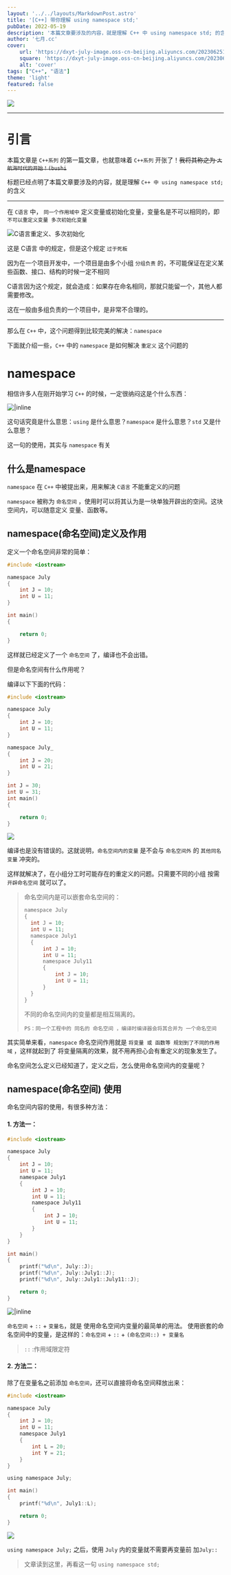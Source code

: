 ```yaml
---
layout: '../../layouts/MarkdownPost.astro'
title: '[C++] 带你理解 using namespace std;'
pubDate: 2022-05-19
description: '本篇文章要涉及的内容，就是理解 C++ 中 using namespace std; 的含义'
author: '七月.cc'
cover:
    url: 'https://dxyt-july-image.oss-cn-beijing.aliyuncs.com/202306251809044.png'
    square: 'https://dxyt-july-image.oss-cn-beijing.aliyuncs.com/202306251809044.png'
    alt: 'cover'
tags: ["C++", "语法"]
theme: 'light'
featured: false
---
```


![ ](https://dxyt-july-image.oss-cn-beijing.aliyuncs.com/202306251809044.png)

---



# 引言

本篇文章是 `C++系列` 的第一篇文章，也就意味着 `C++系列` 开张了！~~我将其称之为 `大航海时代的开始！(bushi`~~

标题已经点明了本篇文章要涉及的内容，就是理解 `C++ 中 using namespace std;` 的含义

---

在 `C语言` 中， `同一个作用域中` 定义变量或初始化变量，变量名是不可以相同的，即 `不可以重定义变量 多次初始化变量`

![C语言重定义、多次初始化](https://dxyt-july-image.oss-cn-beijing.aliyuncs.com/CSDN/image-20220425235849976.png)

这是 C语言 中的规定，但是这个规定 `过于死板` 

因为在一个项目开发中，一个项目是由多个小组 `分组负责` 的，不可能保证在定义某些函数、接口、结构的时候一定不相同

C语言因为这个规定，就会造成：如果存在命名相同，那就只能留一个，其他人都需要修改。

这在一般由多组负责的一个项目中，是非常不合理的。



---

那么在 `C++` 中，这个问题得到比较完美的解决：`namespace`

下面就介绍一些，`C++` 中的 `namespace` 是如何解决 `重定义` 这个问题的



# namespace

相信许多人在刚开始学习 `C++` 的时候，一定很纳闷这是个什么东西：

![ |inline](https://dxyt-july-image.oss-cn-beijing.aliyuncs.com/CSDN/image-20220513141346741.png)

这句话究竟是什么意思：`using` 是什么意思？`namespace` 是什么意思？`std` 又是什么意思？

这一句的使用，其实与 `namespace` 有关

## 什么是namespace

`namespace` 在 `C++` 中被提出来，用来解决 `C语言` 不能重定义的问题

`namespace` 被称为 `命名空间` ，使用时可以将其认为是一块单独开辟出的空间。这块空间内，可以随意定义 变量、函数等。

## namespace(命名空间)定义及作用

定义一个命名空间非常的简单：

```c
#include <iostream>

namespace July
{
	int J = 10;
	int U = 11;
}

int main()
{

	return 0;
}
```

这样就已经定义了一个 `命名空间` 了，编译也不会出错。

但是命名空间有什么作用呢？

编译以下下面的代码：

```c
#include <iostream>

namespace July
{
	int J = 10;
	int U = 11;
}

namespace July_
{
	int J = 20;
	int U = 21;
}

int J = 30;
int U = 31;
int main()
{

	return 0;
}
```

![ ](https://dxyt-july-image.oss-cn-beijing.aliyuncs.com/CSDN/image-20220513152334133.png)

编译也是没有错误的。这就说明，`命名空间内的变量` 是不会与 `命名空间外` 的 `其他同名变量` 冲突的。

这样就解决了，在小组分工时可能存在的重定义的问题。只需要不同的小组 按需 `开辟命名空间` 就可以了。

> 命名空间内是可以嵌套命名空间的：
>
> ```c
> namespace July
> {
> 	int J = 10;
> 	int U = 11;
> 	namespace July1
> 	{
> 		int J = 10;
> 		int U = 11;
> 		namespace July11
> 		{
> 			int J = 10;
> 			int U = 11;
> 		}
> 	}
> }
> ```
>
> 不同的命名空间内的变量都是相互隔离的。
>
> `PS：同一个工程中的 同名的 命名空间 ，编译时编译器会将其合并为 一个命名空间` 

其实简单来看，`namespace` 命名空间作用就是 `将变量 或 函数等 规划到了不同的作用域` ，这样就起到了 将变量隔离的效果，就不用再担心会有重定义的现象发生了。

命名空间怎么定义已经知道了，定义之后，怎么使用命名空间内的变量呢？

## namespace(命名空间) 使用

命名空间内容的使用，有很多种方法：

#### 1. 方法一：

```c
#include <iostream>

namespace July
{
	int J = 10;
	int U = 11;
	namespace July1
	{
		int J = 10;
		int U = 11;
		namespace July11
		{
			int J = 10;
			int U = 11;
		}
	}
}

int main()
{
	printf("%d\n", July::J);
	printf("%d\n", July::July1::J);
	printf("%d\n", July::July1::July11::J);

	return 0;
}
```

![ |inline](https://dxyt-july-image.oss-cn-beijing.aliyuncs.com/CSDN/image-20220514175509313.png)

`命名空间` + `::` + `变量名`，就是 使用命名空间内变量的最简单的用法。
使用嵌套的命名空间中的变量，是这样的：`命名空间` + `::` + `(命名空间::) + 变量名`

> `::` :作用域限定符

#### 2. 方法二：

除了在变量名之前添加 `命名空间`，还可以直接将命名空间释放出来：

```c
#include <iostream>

namespace July
{
	int J = 10;
	int U = 11;
	namespace July1
	{
		int L = 20;
		int Y = 21;
	}
}

using namespace July;

int main()
{
	printf("%d\n", July1::L);

	return 0;
}
```

![ ](https://dxyt-july-image.oss-cn-beijing.aliyuncs.com/CSDN/image-20220514180837528.png)

`using namespace July;` 之后，使用 `July` 内的变量就不需要再变量前 加`July::`

> 文章读到这里，再看这一句 `using namespace std;`
